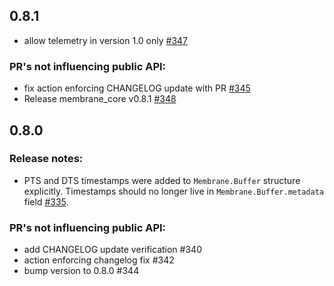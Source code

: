 ## 0.8.1
 * allow telemetry in version 1.0 only [#347](https://github.com/membraneframework/membrane_core/pull/347)
### PR's not influencing public API:
 * fix action enforcing CHANGELOG update with PR [#345](https://github.com/membraneframework/membrane_core/pull/345)
 * Release membrane_core v0.8.1 [#348](https://github.com/membraneframework/membrane_core/pull/348)

## 0.8.0
### Release notes:
  * PTS and DTS timestamps were added to `Membrane.Buffer` structure explicitly. Timestamps should no longer live in `Membrane.Buffer.metadata` field [#335](https://github.com/membraneframework/membrane_core/pull/335).

### PR's not influencing public API:
  * add CHANGELOG update verification #340
  * action enforcing changelog fix #342
  * bump version to 0.8.0 #344
